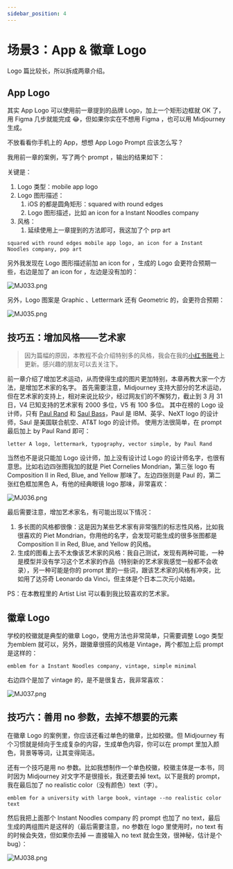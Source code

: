 ```yaml
---
sidebar_position: 4
---
```

# 场景3：App & 徽章 Logo

Logo 篇比较长，所以拆成两章介绍。

## App Logo

其实 App Logo 可以使用前一章提到的品牌 Logo，加上一个矩形边框就 OK 了，用 Figma 几步就能完成 😂，但如果你实在不想用 Figma ，也可以用 Midjourney 生成。

不放看看你手机上的 App，想想 App Logo Prompt 应该怎么写？

我用前一章的案例，写了两个 prompt ，输出的结果如下：

关键是：

1. Logo 类型：mobile app logo
2. Logo 图形描述：
   1. iOS 的都是圆角矩形：squared with round edges
   2. Logo 图形描述，比如 an icon for a Instant Noodles company
3. 风格：
   1. 延续使用上一章提到的方法即可，我这加了个 prp art

```other
squared with round edges mobile app logo, an icon for a Instant Noodles company, pop art
```

另外我发现在 Logo 图形描述前加 an icon for ，生成的 Logo 会更符合预期一些，右边是加了 an icon for ，左边是没有加的：

![MJ033.png](https://res.craft.do/user/full/d845172f-becd-4255-bf79-d722098b2d83/doc/15EA26B6-9B49-4076-B8D8-DFE53ABD52C8/1610EF82-EC57-451C-A93D-A54CA437D10C_2/Az4dzfEqVMpEgbKbPaD6lF15wHxFk9E80R8btxZCDvkz/MJ033.png)

另外，Logo 图案是 Graphic 、Lettermark 还有 Geometric 的，会更符合预期：

![MJ035.png](https://res.craft.do/user/full/d845172f-becd-4255-bf79-d722098b2d83/doc/15EA26B6-9B49-4076-B8D8-DFE53ABD52C8/A606F489-82E0-4768-88E4-B7F3F88C4EA6_2/u5xQLTtDTHx8vVZYbSqoyaE6HRfCZbEk3Ag23V6fWlYz/MJ035.png)

## 技巧五：增加风格——艺术家

> 因为篇幅的原因，本教程不会介绍特别多的风格，我会在我的[小红书账号](https://www.xiaohongshu.com/user/profile/6073d38d00000000010068a6?xhsshare=CopyLink&appuid=6073d38d00000000010068a6&apptime=1679646639)上更新。感兴趣的朋友可以去关注下。

前一章介绍了增加艺术运动，从而使得生成的图片更加特别，本章再教大家一个方法，是增加艺术家的名字。
首先需要注意，Midjourney 支持大部分的艺术运动，但在艺术家的支持上，相对来说比较少，经过网友们的不懈努力，截止到 3 月 31 日，V4 已知支持的艺术家有 2000 多位，V5 有 100 多位。
其中在榜的 Logo 设计师，只有 [Paul Rand](https://zh.wikipedia.org/zh-tw/%E4%BF%9D%E7%BD%97%C2%B7%E5%85%B0%E5%BE%B7) 和 [Saul Bass](https://zh.wikipedia.org/zh-tw/%E7%B4%A2%E7%88%BE%C2%B7%E5%B7%B4%E6%96%AF)，Paul 是 IBM、英孚、NeXT logo 的设计师，Saul 是美国联合航空、AT&T logo 的设计师。
使用方法很简单，在 prompt 最后加上 by Paul Rand 即可：

```other
letter A logo, lettermark, typography, vector simple, by Paul Rand
```

当然也不是说只能加 Logo 设计师，加上没有设计过 Logo 的设计师名字，也很有意思。比如右边四张图我加的就是 Piet Cornelies Mondrian，第三张 logo 有 Composition II in Red, Blue, and Yellow 那味了。左边四张则是 Paul 的，第二张红色框加黑色 A，有他的经典眼镜 logo 那味，非常喜欢：

![MJ036.png](https://res.craft.do/user/full/d845172f-becd-4255-bf79-d722098b2d83/doc/15EA26B6-9B49-4076-B8D8-DFE53ABD52C8/AE2B3E95-3FE1-4CB9-9222-F900DCE1A3F0_2/AR2GvKhOOgxDVa6nFmWZMoMdbfmYEXZPjXqUmpW3jpsz/MJ036.png)

最后需要注意，增加艺术家名，有可能出现以下情况：

1. 多长图的风格都很像：这是因为某些艺术家有非常强烈的标志性风格，比如我很喜欢的 Piet Mondrian，你用他的名字，会发现可能生成的很多张图都是 Composition II in Red, Blue, and Yellow 的风格。
2. 生成的图看上去不太像该艺术家的风格：我自己测试，发现有两种可能，一种是模型并没有学习这个艺术家的作品（特别新的艺术家我感觉一般都不会收录），另一种可能是你的 prompt 里的一些词，跟该艺术家的风格有冲突，比如用了达芬奇 Leonardo da Vinci，但主体是个日本二次元小姑娘。

PS：在本教程里的 Artist List 可以看到我比较喜欢的艺术家。

## 徽章 Logo

学校的校徽就是典型的徽章 Logo，使用方法也非常简单，只需要调整 Logo 类型为emblem 就可以，另外，跟徽章很搭的风格是 Vintage，两个都加上后 prompt 是这样的：

```other
emblem for a Instant Noodles company, vintage, simple minimal
```

右边四个是加了 vintage 的，是不是很复古，我非常喜欢：

![MJ037.png](https://res.craft.do/user/full/d845172f-becd-4255-bf79-d722098b2d83/doc/15EA26B6-9B49-4076-B8D8-DFE53ABD52C8/68B3BBA8-FAC1-4994-B817-D73FE4048645_2/UvFniyS7yKw7I4ExtcabXXQkpi6MU82QffYk1UOSUeoz/MJ037.png)

## 技巧六：善用 no 参数，去掉不想要的元素

在徽章 Logo 的案例里，你应该还看过单色的徽章，比如校徽。但 Midjourney 有个习惯就是倾向于生成复杂的内容，生成单色内容，你可以在 prompt 里加入颜色，背景等等词，让其变得简洁。

还有一个技巧是用 no 参数。比如我想制作一个单色校徽，校徽主体是一本书，同时因为 Midjourney 对文字不是很擅长，我还要去掉 text。以下是我的 prompt，我在最后加了 no realistic color（没有颜色）text（字）。

```other
emblem for a university with large book, vintage --no realistic color text
```

然后我把上面那个 Instant Noodles company 的 prompt 也加了 no text，最后生成的两组图片是这样的（最后需要注意，no 参数在 logo 里使用时，no text 有的时候会失效，但如果你去掉 — 直接输入 no text 就会生效，很神秘，估计是个 bug）：

![MJ038.png](https://res.craft.do/user/full/d845172f-becd-4255-bf79-d722098b2d83/doc/15EA26B6-9B49-4076-B8D8-DFE53ABD52C8/3BBFDC1C-3C18-4C91-8D74-FC2904B7665F_2/XYuI28qn00QDz7HxOwmHoRkRRZQRrC1jwNtRytEmvssz/MJ038.png)


